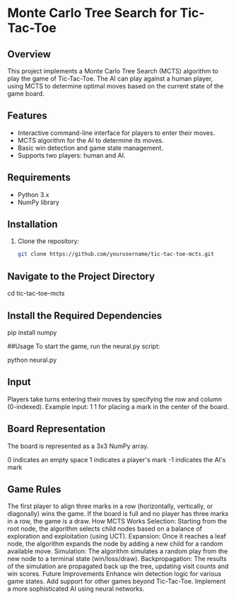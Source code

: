 # Monte Carlo Tree Search for Tic-Tac-Toe

## Overview

This project implements a Monte Carlo Tree Search (MCTS) algorithm to play the game of Tic-Tac-Toe. The AI can play against a human player, using MCTS to determine optimal moves based on the current state of the game board.

## Features

- Interactive command-line interface for players to enter their moves.
- MCTS algorithm for the AI to determine its moves.
- Basic win detection and game state management.
- Supports two players: human and AI.

## Requirements

- Python 3.x
- NumPy library

## Installation

1. Clone the repository:

   ```bash
   git clone https://github.com/yourusername/tic-tac-toe-mcts.git
## Navigate to the Project Directory

cd tic-tac-toe-mcts

## Install the Required Dependencies
pip install numpy

##Usage
To start the game, run the neural.py script:

python neural.py


## Input
Players take turns entering their moves by specifying the row and column (0-indexed).
Example input: 1 1 for placing a mark in the center of the board.

## Board Representation
The board is represented as a 3x3 NumPy array.

0 indicates an empty space
1 indicates a player's mark
-1 indicates the AI's mark

## Game Rules
The first player to align three marks in a row (horizontally, vertically, or diagonally) wins the game.
If the board is full and no player has three marks in a row, the game is a draw.
How MCTS Works
Selection: Starting from the root node, the algorithm selects child nodes based on a balance of exploration and exploitation (using UCT).
Expansion: Once it reaches a leaf node, the algorithm expands the node by adding a new child for a random available move.
Simulation: The algorithm simulates a random play from the new node to a terminal state (win/loss/draw).
Backpropagation: The results of the simulation are propagated back up the tree, updating visit counts and win scores.
Future Improvements
Enhance win detection logic for various game states.
Add support for other games beyond Tic-Tac-Toe.
Implement a more sophisticated AI using neural networks.
